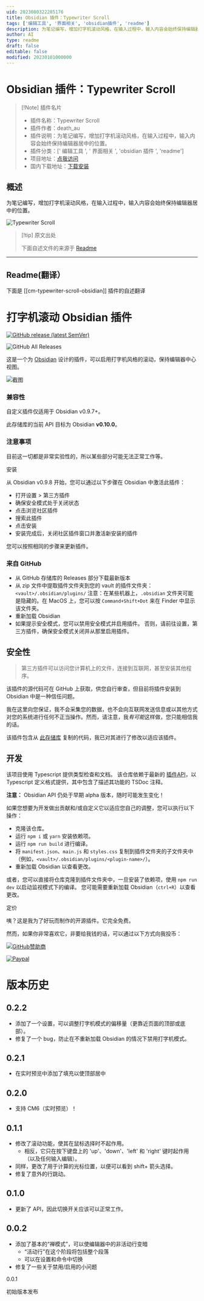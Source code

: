 ```yaml
---
uid: 2023080322285176
title: Obsidian 插件：Typewriter Scroll
tags: ['编辑工具', '界面相关', 'obsidian插件', 'readme']
description: 为笔记编写，增加打字机滚动风格，在输入过程中，输入内容会始终保持编辑器居中的位置。
author: AI
type: readme
draft: false
editable: false
modified: 20230101000000
---
```


# Obsidian 插件：Typewriter Scroll

> [!Note] 插件名片
> - 插件名称：Typewriter Scroll
> - 插件作者：death_au
> - 插件说明：为笔记编写，增加打字机滚动风格，在输入过程中，输入内容会始终保持编辑器居中的位置。
> - 插件分类：[' 编辑工具 ', ' 界面相关 ', 'obsidian 插件 ', 'readme']
> - 项目地址：[点我访问](https://github.com/deathau/cm-typewriter-scroll-obsidian)
> - 国内下载地址：[下载安装](https://pkmer.cn/products/plugin/pluginMarket/?cm-typewriter-scroll-obsidian)

## 概述

为笔记编写，增加打字机滚动风格，在输入过程中，输入内容会始终保持编辑器居中的位置。

![Typewriter Scroll](https://cdn.pkmer.cn/covers/cm-typewriter-scroll-obsidian.png!pkmer)

> [!tip] 原文出处
>
>下面自述文件的来源于 [Readme](https://ghproxy.net/https://raw.githubusercontent.com/deathau/cm-typewriter-scroll-obsidian/main/README.md)

---

## Readme(翻译）

下面是 [[cm-typewriter-scroll-obsidian]] 插件的自述翻译

# 打字机滚动 Obsidian 插件

[![GitHub release (latest SemVer)](https://img.shields.io/github/v/release/deathau/cm-typewriter-scroll-obsidian?style=for-the-badge&sort=semver)](https://github.com/deathau/cm-typewriter-scroll-obsidian/releases/latest)

![GitHub All Releases](https://img.shields.io/github/downloads/deathau/cm-typewriter-scroll-obsidian/total?style=for-the-badge)

这是一个为 [Obsidian](https://obsidian.md) 设计的插件，可以启用打字机风格的滚动，保持编辑器中心视图。

![截图](https://github.com/deathau/cm-typewriter-scroll-obsidian/raw/main/screenshot.gif)

### 兼容性

自定义插件仅适用于 Obsidian v0.9.7+。

此存储库的当前 API 目标为 Obsidian **v0.10.0**。

### 注意事项

目前这一切都是非常实验性的，所以某些部分可能无法正常工作等。

安装

从 Obsidian v0.9.8 开始，您可以通过以下步骤在 Obsidian 中激活此插件：

- 打开设置 > 第三方插件
- 确保安全模式处于关闭状态
- 点击浏览社区插件
- 搜索此插件
- 点击安装
- 安装完成后，关闭社区插件窗口并激活新安装的插件

您可以按照相同的步骤来更新插件。

### 来自 GitHub

- 从 GitHub 存储库的 Releases 部分下载最新版本
- 从 zip 文件中提取插件文件夹到您的 vault 的插件文件夹：`<vault>/.obsidian/plugins/`
注意：在某些机器上，`.obsidian` 文件夹可能是隐藏的。在 MacOS 上，您可以按 `Command+Shift+Dot` 来在 Finder 中显示该文件夹。
- 重新加载 Obsidian
- 如果提示安全模式，您可以禁用安全模式并启用插件。
否则，请前往设置，第三方插件，确保安全模式关闭并从那里启用插件。

## 安全性

> 第三方插件可以访问您计算机上的文件，连接到互联网，甚至安装其他程序。

该插件的源代码可在 GitHub 上获取，供您自行审查，但目前将插件安装到 Obsidian 中是一种信任问题。

我在这里向您保证，我不会采集您的数据，也不会向互联网发送信息或以其他方式对您的系统进行任何不正当操作。然而，请注意，我*有可能*这样做，您只能相信我的话。

该插件包含从 [此存储库](https://github.com/azu/codemirror-typewriter-scrolling/blob/b0ac076d72c9445c96182de87d974de2e8cc56e2/typewriter-scrolling.js) 复制的代码，我已对其进行了修改以适应该插件。

## 开发

该项目使用 Typescript 提供类型检查和文档。
该仓库依赖于最新的 [插件API](https://github.com/obsidianmd/obsidian-api)，以 Typescript 定义格式提供，其中包含了描述其功能的 TSDoc 注释。

**注意：** Obsidian API 仍处于早期 alpha 版本，随时可能发生变化！

如果您想要为开发做出贡献和/或自定义它以适应您自己的调整，您可以执行以下操作：

- 克隆该仓库。
- 运行 `npm i` 或 `yarn` 安装依赖项。
- 运行 `npm run build` 进行编译。
- 将 `manifest.json`、`main.js` 和 `styles.css` 复制到插件文件夹的子文件夹中（例如，`<vault>/.obsidian/plugins/<plugin-name>/`）。
- 重新加载 Obsidian 以查看更改。

或者，您可以直接将仓库克隆到插件文件夹中，一旦安装了依赖项，使用 `npm run dev` 以启动监视模式下的编译。
您可能需要重新加载 Obsidian（`ctrl+R`）以查看更改。

定价

咦？这是我为了好玩而制作的开源插件。它完全免费。

然而，如果你非常喜欢它，非要给我钱的话，可以通过以下方式向我投币：

[![GitHub赞助商](https://img.shields.io/github/sponsors/deathau?style=social)](https://github.com/sponsors/deathau)

[![Paypal](https://img.shields.io/badge/paypal-deathau-yellow?style=social&logo=paypal)](https://paypal.me/deathau)

# 版本历史

## 0.2.2

- 添加了一个设置，可以调整打字机模式的偏移量（更靠近页面的顶部或底部）。
- 修复了一个 bug，防止在不重新加载 Obsidian 的情况下禁用打字机模式。

## 0.2.1

- 在实时预览中添加了填充以使顶部居中

## 0.2.0

- 支持 CM6（实时预览）！

## 0.1.1

- 修改了滚动功能，使其在鼠标选择时不起作用。
  - 相反，它只在按下键盘上的 'up'、'down'、'left' 和 'right' 键时起作用（以及任何输入编辑）。
- 同样，更改了用于计算的光标位置，以便可以看到 shift+ 箭头选择。
- 修复了意外的行跳动。

## 0.1.0

- 更新了 API，因此切换开关应该可以正常工作。

## 0.0.2

- 添加了基本的“禅模式”，可以使编辑器中的非活动行变暗
  - “活动行”在这个阶段将包括整个段落
  - 可以在设置和命令中切换
- 修复了一些关于禁用/启用的小问题

0.0.1

初始版本发布
